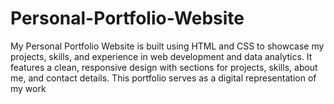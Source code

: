 # Personal-Portfolio-Website
My Personal Portfolio Website is built using HTML and CSS to showcase my projects, skills, and experience in web development and data analytics. It features a clean, responsive design with sections for projects, skills, about me, and contact details. This portfolio serves as a digital representation of my work
